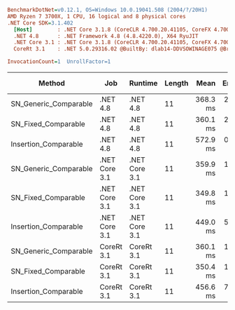 ``` ini

BenchmarkDotNet=v0.12.1, OS=Windows 10.0.19041.508 (2004/?/20H1)
AMD Ryzen 7 3700X, 1 CPU, 16 logical and 8 physical cores
.NET Core SDK=3.1.402
  [Host]        : .NET Core 3.1.8 (CoreCLR 4.700.20.41105, CoreFX 4.700.20.41903), X64 RyuJIT
  .NET 4.8      : .NET Framework 4.8 (4.8.4220.0), X64 RyuJIT
  .NET Core 3.1 : .NET Core 3.1.8 (CoreCLR 4.700.20.41105, CoreFX 4.700.20.41903), X64 RyuJIT
  CoreRt 3.1    : .NET 5.0.29316.02 @BuiltBy: dlab14-DDVSOWINAGE075 @Branch: master @Commit: 40be8b7e2598b2ccb827fd90cd30c0e2d4496941, X64 AOT

InvocationCount=1  UnrollFactor=1  

```
|                Method |           Job |       Runtime | Length |     Mean |   Error |  StdDev | Gen 0 | Gen 1 | Gen 2 | Allocated |
|---------------------- |-------------- |-------------- |------- |---------:|--------:|--------:|------:|------:|------:|----------:|
| SN_Generic_Comparable |      .NET 4.8 |      .NET 4.8 |     11 | 368.3 ms | 2.06 ms | 1.83 ms |     - |     - |     - |         - |
|   SN_Fixed_Comparable |      .NET 4.8 |      .NET 4.8 |     11 | 360.1 ms | 2.61 ms | 2.44 ms |     - |     - |     - |         - |
|  Insertion_Comparable |      .NET 4.8 |      .NET 4.8 |     11 | 572.9 ms | 0.63 ms | 0.56 ms |     - |     - |     - |         - |
| SN_Generic_Comparable | .NET Core 3.1 | .NET Core 3.1 |     11 | 359.9 ms | 1.17 ms | 1.04 ms |     - |     - |     - |     616 B |
|   SN_Fixed_Comparable | .NET Core 3.1 | .NET Core 3.1 |     11 | 349.8 ms | 1.05 ms | 0.98 ms |     - |     - |     - |      48 B |
|  Insertion_Comparable | .NET Core 3.1 | .NET Core 3.1 |     11 | 449.0 ms | 5.60 ms | 4.97 ms |     - |     - |     - |         - |
| SN_Generic_Comparable |    CoreRt 3.1 |    CoreRt 3.1 |     11 | 360.1 ms | 1.56 ms | 1.38 ms |     - |     - |     - |         - |
|   SN_Fixed_Comparable |    CoreRt 3.1 |    CoreRt 3.1 |     11 | 350.4 ms | 1.32 ms | 1.24 ms |     - |     - |     - |         - |
|  Insertion_Comparable |    CoreRt 3.1 |    CoreRt 3.1 |     11 | 456.6 ms | 7.34 ms | 6.87 ms |     - |     - |     - |         - |
